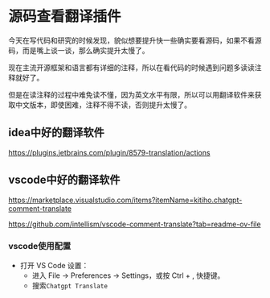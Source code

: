 # 源码查看翻译插件

今天在写代码和研究的时候发现，貌似想要提升快一些确实要看源码，如果不看源码，而是嘴上谈一谈，那么确实提升太慢了。

现在主流开源框架和语言都有详细的注释，所以在看代码的时候遇到问题多读读注释就好了。

但是在读注释的过程中难免读不懂，因为英文水平有限，所以可以用翻译软件来获取中文版本，即使困难，注释不得不读，否则提升太慢了。

## idea中好的翻译软件

https://plugins.jetbrains.com/plugin/8579-translation/actions

## vscode中好的翻译软件

https://marketplace.visualstudio.com/items?itemName=kitiho.chatgpt-comment-translate

https://github.com/intellism/vscode-comment-translate?tab=readme-ov-file

### vscode使用配置

-   打开 VS Code 设置：
    -   进入 File -> Preferences -> Settings，或按 Ctrl + , 快捷键。
    -   搜索`Chatgpt Translate`

